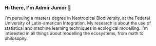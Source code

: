 ### Hi there, I'm Admir Junior 👋

I'm pursuing a masters degree in Neotropical Biodiversity, at the Federal University of Latin-american Integration. 
My research is about the use of statistical and machine learning techniques in ecological modelling.
I'm interested in all things about modelling the ecosystems, from math to philosophy.
